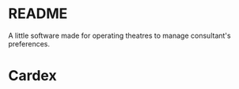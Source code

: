 # README

A little software made for operating theatres to manage consultant's preferences.


# Cardex
